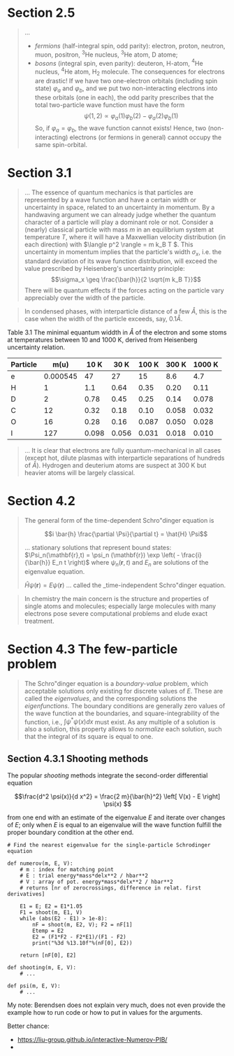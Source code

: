 # Section 2.5

> ...
> * _fermions_ (half-integral spin, odd parity): electron, proton, neutron, muon, positron, $^3$He nucleus, $^3$He atom, D atome;
> * _bosons_ (integral spin, even parity): deuteron, H-atom, $^4$He nucleus, $^4$He atom, H<sub>2</sub> molecule.
> The consequences for electrons are drastic! If we have two one-electron orbitals (including spin state) $\varphi_a$ and $\varphi_b$, and we put two non-interacting electrons into these orbitals (one in each), the odd parity prescribes that the total two-particle wave function must have the form
> $$\psi(1,2) \propto \varphi_a(1) \varphi_b(2) - \varphi_a(2) \varphi_b(1)$$
> So, if $\varphi_a =\varphi_b$, the wave function cannot exists!
> Hence, two (non-interacting) electrons (or fermions in general) cannot occupy the same spin-orbital.

# Section 3.1

> ...
> The essence of quantum mechanics is that particles are represented by a wave function 
> and have a certain width or uncertainty in space, related to an uncertainty in momentum.
> By a handwaving argument we can already judge whether the quantum character of a particle will play a dominant role or not.
> Consider a (nearly) classical particle with mass $m$ in an equilibrium system at temperature $T$, where it will have a Maxwellian velocity distribution (in each direction) with $\langle p^2 \rangle = m k_B T $.
> This uncertainty in momentum implies that the particle's width $\sigma_x$, i.e. the standard deviation of its wave function distribution, will exceed the value prescribed by Heisenberg's uncertainty principle:
> $$\sigma_x \geq \frac{\bar{h}}{2 \sqrt{m k_B T}}$$
> There will be quantum effects if the forces acting on the particle vary appreciably over the width of the particle.


> In condensed phases, with interparticle distance of a few $\mathring{A}$, this is the case when the width of the particle exceeds, say, $0.1 \mathring{A}$.

Table 3.1 The minimal equantum widdth in $\mathring{A}$ of the electron and some stoms at temperatures between 10 and 1000 K, derived from Heisenberg uncertainty relation. 

| Particle | m(u)     | 10 K | 30 K | 100 K | 300 K | 1000 K |
|---       |---       |---   |---   |---    |---    |---     |
|e         | 0.000545 | 47   | 27   | 15    | 8.6   | 4.7    |
|H         | 1        | 1.1  | 0.64 | 0.35  | 0.20  | 0.11   |
|D         | 2        | 0.78 | 0.45 | 0.25  | 0.14  | 0.078  |
|C         | 12       | 0.32 | 0.18 | 0.10  | 0.058 | 0.032  |
|O         | 16       | 0.28 | 0.16 | 0.087 | 0.050 | 0.028  |
|I         | 127      | 0.098| 0.056| 0.031 | 0.018 | 0.010  |

> ...
> It is clear that electrons are fully quantum-mechanical in all cases (except hot, dilute plasmas with interparticle separations of hundreds of $\mathring{A}$).
> Hydrogen and deuterium atoms are suspect at 300 K but heavier atoms will be largely classical.

# Section 4.2

> The general form of the time-dependent Schro\"dinger equation is
>
>$$i \bar{h} \frac{\partial \Psi}{\partial t} = \hat{H} \Psi$$
>
> ... stationary solutions that represent bound states:
> $\Psi_n(\mathbf{r},t) = \psi_n (\mathbf{r}) \exp \left( - \frac{i}{\bar{h}} E_n t \right)$
> where $\psi_n(\mathbf{r},t)$ and $E_n$ are solutions of the eigenvalue equation.
>
> $\hat{H} \psi(\mathbf{r}) = E \psi(\mathbf{r})$
... called the _time-independent Schro\"dinger equation.


> In chemistry the main concern is the structure and properties of single atoms and molecules; especially large molecules with many electrons pose severe computational problems and elude exact treatment.

# Section 4.3 The few-particle problem

> The Schro\"dinger equation is a _boundary-value_ problem, which acceptable solutions only existing for discrete values of $E$.
> These are called the _eigenvalues_, and the corresponding solutions the _eigenfunctions_.
> The boundary conditions are generally zero values of the wave function at the boundaries, and square-integrability of the function, i.e., $\int \psi^\ast \psi(x) dx$ must exist.
> As any multiple of a solution is also a solution, this property allows to _normalize_ each solution, such that the integral of its square is equal to one.

## Section 4.3.1 Shooting methods

The popular _shooting_ methods integrate the second-order differential equation

$$\frac{d^2 \psi(x)}{d x^2} = \frac{2 m}{\bar{h}^2} \left[ V(x) - E \right] \psi(x) $$

from one end with an estimate of the eigenvalue $E$ and iterate over changes of $E$; only when $E$ is equal to an eigenvalue will the wave function fulfill the proper boundary condition at the other end.

```
# Find the nearest eigenvalue for the single-particle Schrodinger equation

def numerov(m, E, V):
    # m : index for matching point
    # E : trial energy*mass*delx**2 / hbar**2
    # V : array of pot. energy*mass*delx**2 / hbar**2
    # returns [nr of zerocrossings, difference in relat. first derivatives]
    
    E1 = E; E2 = E1*1.05
    F1 = shoot(m, E1, V)
    while (abs(E2 - E1) > 1e-8):
        nF = shoot(m, E2, V); F2 = nF[1]
        Etemp = E2
        E2 = (F1*F2 - F2*E1)/(F1 - F2)
        print("%3d %13.10f"%(nF[0], E2))
    
    return [nF[0], E2]
```

```
def shooting(m, E, V):
    # ...
```

```
def psi(m, E, V):
    # ...
```

My note: Berendsen does not explain very much, does not even provide the example how to run code or how to put in values for the arguments.

Better chance:
* https://liu-group.github.io/interactive-Numerov-PIB/
* 
